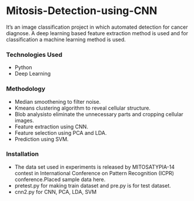 # Mitosis-Detection-using-CNN
It’s an image classification project in which automated detection for cancer diagnose. A deep learning based feature extraction method is used and for classification a machine learning method is used. 
### Technologies Used
- Python
- Deep Learning
### Methodology
- Median smoothening to filter noise.
- Kmeans clustering algorithm to reveal cellular structure.
- Blob analysisto eliminate the unnecessary parts and cropping cellular images.
- Feature extraction using CNN.
- Feature selection using PCA and LDA.
- Prediction using SVM.
### Installation
- The data set used in experiments is released by MITOSATYPIA-14 contest in International Conference on Pattern Recognition (ICPR) conference.Placed sample data here. 
- pretest.py for making train dataset and pre.py is for test dataset.
- cnn2.py for CNN, PCA, LDA, SVM
